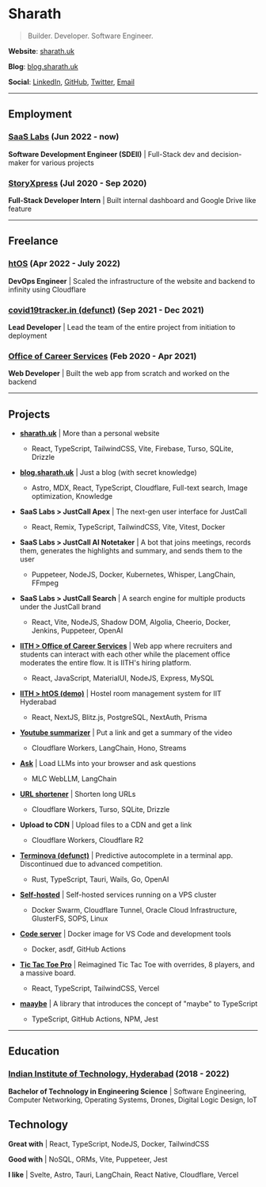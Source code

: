 # Sharath

> Builder. Developer. Software Engineer.

**Website**: [sharath.uk](https://sharath.uk/)

**Blog**: [blog.sharath.uk](https://blog.sharath.uk/)

**Social**: [LinkedIn](https://www.linkedin.com/in/tnfssc/), [GitHub](https://github.com/tnfssc), [Twitter](https://twitter.com/tnfssc), [Email](mailto:admin@sharath.uk)

---

## Employment

### [SaaS Labs](https://www.saaslabs.co/) (Jun 2022 - now)

**Software Development Engineer (SDEII)** | Full-Stack dev and decision-maker for various projects

### [StoryXpress](https://storyxpress.co/) (Jul 2020 - Sep 2020)

**Full-Stack Developer Intern** | Built internal dashboard and Google Drive like feature

---

## Freelance

### [htOS](https://www.iith.ac.in/) (Apr 2022 - July 2022)

**DevOps Engineer** | Scaled the infrastructure of the website and backend to infinity using Cloudflare

### [covid19tracker.in (defunct)](https://c19-react.pages.dev/) (Sep 2021 - Dec 2021)

**Lead Developer** | Lead the team of the entire project from initiation to deployment

### [Office of Career Services](https://ocs.iith.ac.in/) (Feb 2020 - Apr 2021)

**Web Developer** | Built the web app from scratch and worked on the backend

---

## Projects

- **[sharath.uk](https://sharath.uk/)** | More than a personal website

  - React, TypeScript, TailwindCSS, Vite, Firebase, Turso, SQLite, Drizzle

- **[blog.sharath.uk](https://blog.sharath.uk/)** | Just a blog (with secret knowledge)

  - Astro, MDX, React, TypeScript, Cloudflare, Full-text search, Image optimization, Knowledge

- **SaaS Labs > JustCall Apex** | The next-gen user interface for JustCall

  - React, Remix, TypeScript, TailwindCSS, Vite, Vitest, Docker

- **SaaS Labs > JustCall AI Notetaker** | A bot that joins meetings, records them, generates the highlights and summary, and sends them to the user

  - Puppeteer, NodeJS, Docker, Kubernetes, Whisper, LangChain, FFmpeg

- **SaaS Labs > JustCall Search** | A search engine for multiple products under the JustCall brand

  - React, Vite, NodeJS, Shadow DOM, Algolia, Cheerio, Docker, Jenkins, Puppeteer, OpenAI

- **[IITH > Office of Career Services](https://ocs.iith.ac.in/)** | Web app where recruiters and students can interact with each other while the placement office moderates the entire flow. It is IITH's hiring platform.

  - React, JavaScript, MaterialUI, NodeJS, Express, MySQL

- **[IITH > htOS (demo)](https://htos-demo.sharath.uk/)** | Hostel room management system for IIT Hyderabad

  - React, NextJS, Blitz.js, PostgreSQL, NextAuth, Prisma

- **[Youtube summarizer](https://www.sharath.uk/youtube-summarizer)** | Put a link and get a summary of the video

  - Cloudflare Workers, LangChain, Hono, Streams

- **[Ask](https://www.sharath.uk/ask)** | Load LLMs into your browser and ask questions

  - MLC WebLLM, LangChain

- **[URL shortener](https://www.sharath.uk/shortener)** | Shorten long URLs

  - Cloudflare Workers, Turso, SQLite, Drizzle

- **Upload to CDN** | Upload files to a CDN and get a link

  - Cloudflare Workers, Cloudflare R2

- **[Terminova (defunct)](https://terminova.dev)** | Predictive autocomplete in a terminal app. Discontinued due to advanced competition.

  - Rust, TypeScript, Tauri, Wails, Go, OpenAI

- **[Self-hosted](https://www.sharath.uk/self-hosted)** | Self-hosted services running on a VPS cluster

  - Docker Swarm, Cloudflare Tunnel, Oracle Cloud Infrastructure, GlusterFS, SOPS, Linux

- **[Code server](https://github.com/tnfssc/code-server)** | Docker image for VS Code and development tools

  - Docker, asdf, GitHub Actions

- **[Tic Tac Toe Pro](https://t3p.tnfssc.vercel.app/)** | Reimagined Tic Tac Toe with overrides, 8 players, and a massive board.

  - React, TypeScript, TailwindCSS, Vercel

- **[maaybe](https://github.com/tnfssc/maaybe)** | A library that introduces the concept of "maybe" to TypeScript

  - TypeScript, GitHub Actions, NPM, Jest

---

## Education

### [Indian Institute of Technology, Hyderabad](https://www.iith.ac.in/) (2018 - 2022)

**Bachelor of Technology in Engineering Science** | Software Engineering, Computer Networking, Operating Systems, Drones, Digital Logic Design, IoT

## Technology

**Great with** | React, TypeScript, NodeJS, Docker, TailwindCSS

**Good with** | NoSQL, ORMs, Vite, Puppeteer, Jest

**I like** | Svelte, Astro, Tauri, LangChain, React Native, Cloudflare, Vercel
